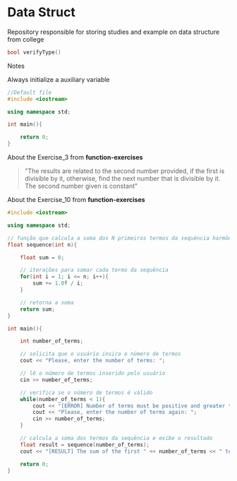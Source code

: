 # Data Struct
Repository responsible for storing studies and example on data structure from college



```c++
bool verifyType()

```


Notes 


Always initialize a auxiliary variable

```c++
//Default file
#include <iostream>

using namespace std;

int main(){

    return 0;
}
```

About the Exercise_3 from __function-exercises__

>"The results are related to the second number provided, if the first is divisible by it, otherwise, find the next number that is divisible by it. The second number given is constant"

    


About the Exercise_10 from __function-exercises__


```c++
#include <iostream>

using namespace std;

// função que calcula a soma dos N primeiros termos da sequência harmônica
float sequence(int n){

    float sum = 0;

    // iterações para somar cada termo da sequência
    for(int i = 1; i <= n; i++){
        sum += 1.0f / i;
    }

    // retorna a soma
    return sum;
}

int main(){

    int number_of_terms;

    // solicita que o usuário insira o número de termos
    cout << "Please, enter the number of terms: ";

    // lê o número de termos inserido pelo usuário
    cin >> number_of_terms;

    // verifica se o número de termos é válido
    while(number_of_terms < 1){
        cout << "[ERROR] Number of terms must be positive and greater than 1.\n";
        cout << "Please, enter the number of terms again: ";
        cin >> number_of_terms;
    }

    // calcula a soma dos termos da sequência e exibe o resultado
    float result = sequence(number_of_terms);
    cout << "[RESULT] The sum of the first " << number_of_terms << " terms is: " << result << "\n";

    return 0;
}
```